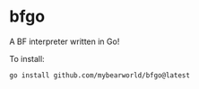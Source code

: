 # bfgo

A BF interpreter written in Go!

To install:

```
go install github.com/mybearworld/bfgo@latest
```
